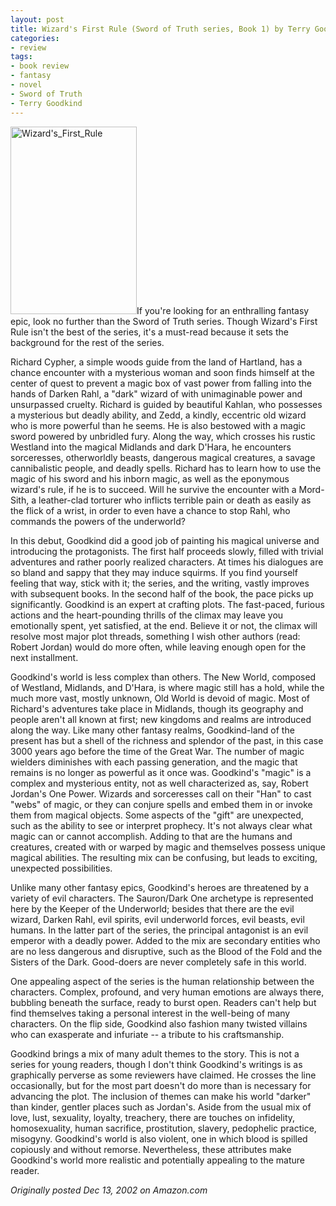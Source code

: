 ```yaml
---
layout: post
title: Wizard's First Rule (Sword of Truth series, Book 1) by Terry Goodkind
categories:
- review
tags:
- book review
- fantasy
- novel
- Sword of Truth
- Terry Goodkind
---
```

<img title="Wizard's_First_Rule" src="http://www.yentran.org/blog/wp-content/uploads/2011/09/Wizards_First_Rule-202x300.jpg" width="202" height="300" />If you're looking for an enthralling fantasy epic, look no further than the Sword of Truth series. Though Wizard's First Rule isn't the best of the series, it's a must-read because it sets the background for the rest of the series.

Richard Cypher, a simple woods guide from the land of Hartland, has a chance encounter with a mysterious woman and soon finds himself at the center of quest to prevent a magic box of vast power from falling into the hands of Darken Rahl, a "dark" wizard of with unimaginable power and unsurpassed cruelty. Richard is guided by beautiful Kahlan, who possesses a mysterious but deadly ability, and Zedd, a kindly, eccentric old wizard who is more powerful than he seems. He is also bestowed with a magic sword powered by unbridled fury. Along the way, which crosses his rustic Westland into the magical Midlands and dark D'Hara, he encounters sorceresses, otherworldly beasts, dangerous magical creatures, a savage cannibalistic people, and deadly spells. Richard has to learn how to use the magic of his sword and his inborn magic, as well as the eponymous wizard's rule, if he is to succeed. Will he survive the encounter with a Mord-Sith, a leather-clad torturer who inflicts terrible pain or death as easily as the flick of a wrist, in order to even have a chance to stop Rahl, who commands the powers of the underworld?

In this debut, Goodkind did a good job of painting his magical universe and introducing the protagonists. The first half proceeds slowly, filled with trivial adventures and rather poorly realized characters. At times his dialogues are so bland and sappy that they may induce squirms. If you find yourself feeling that way, stick with it; the series, and the writing, vastly improves with subsequent books. In the second half of the book, the pace picks up significantly. Goodkind is an expert at crafting plots. The fast-paced, furious actions and the heart-pounding thrills of the climax may leave you emotionally spent, yet satisfied, at the end. Believe it or not, the climax will resolve most major plot threads, something I wish other authors (read: Robert Jordan) would do more often, while leaving enough open for the next installment.

Goodkind's world is less complex than others. The New World, composed of Westland, Midlands, and D'Hara, is where magic still has a hold, while the much more vast, mostly unknown, Old World is devoid of magic. Most of Richard's adventures take place in Midlands, though its geography and people aren't all known at first; new kingdoms and realms are introduced along the way. Like many other fantasy realms, Goodkind-land of the present has but a shell of the richness and splendor of the past, in this case 3000 years ago before the time of the Great War. The number of magic wielders diminishes with each passing generation, and the magic that remains is no longer as powerful as it once was. Goodkind's "magic" is a complex and mysterious entity, not as well characterized as, say, Robert Jordan's One Power. Wizards and sorceresses call on their "Han" to cast "webs" of magic, or they can conjure spells and embed them in or invoke them from magical objects. Some aspects of the "gift" are unexpected, such as the ability to see or interpret prophecy. It's not always clear what magic can or cannot accomplish. Adding to that are the humans and creatures, created with or warped by magic and themselves possess unique magical abilities. The resulting mix can be confusing, but leads to exciting, unexpected possibilities.

Unlike many other fantasy epics, Goodkind's heroes are threatened by a variety of evil characters. The Sauron/Dark One archetype is represented here by the Keeper of the Underworld; besides that there are the evil wizard, Darken Rahl, evil spirits, evil underworld forces, evil beasts, evil humans. In the latter part of the series, the principal antagonist is an evil emperor with a deadly power. Added to the mix are secondary entities who are no less dangerous and disruptive, such as the Blood of the Fold and the Sisters of the Dark. Good-doers are never completely safe in this world.

One appealing aspect of the series is the human relationship between the characters. Complex, profound, and very human emotions are always there, bubbling beneath the surface, ready to burst open. Readers can't help but find themselves taking a personal interest in the well-being of many characters. On the flip side, Goodkind also fashion many twisted villains who can exasperate and infuriate -- a tribute to his craftsmanship.

Goodkind brings a mix of many adult themes to the story. This is not a series for young readers, though I don't think Goodkind's writings is as graphically perverse as some reviewers have claimed. He crosses the line occasionally, but for the most part doesn't do more than is necessary for advancing the plot. The inclusion of themes can make his world "darker" than kinder, gentler places such as Jordan's. Aside from the usual mix of love, lust, sexuality, loyalty, treachery, there are touches on infidelity, homosexuality, human sacrifice, prostitution, slavery, pedophelic practice, misogyny. Goodkind's world is also violent, one in which blood is spilled copiously and without remorse. Nevertheless, these attributes make Goodkind's world more realistic and potentially appealing to the mature reader.

*Originally posted Dec 13, 2002 on Amazon.com*
